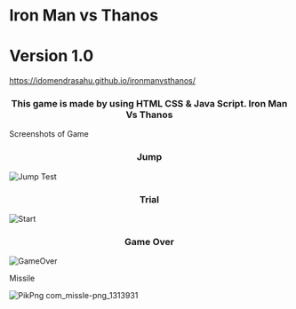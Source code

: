 # Iron Man vs Thanos 
# Version 1.0

https://idomendrasahu.github.io/ironmanvsthanos/

<h3 align="center">This game is made by using HTML CSS & Java Script.
Iron Man Vs Thanos</h3>
Screenshots of Game
<h3 align="center">Jump</h3>

![Jump Test](https://user-images.githubusercontent.com/56502461/115984591-8c8b1e80-a5c5-11eb-9474-5d9bd710cccf.JPG)

<h3 align="center">Trial</h3>

![Start](https://user-images.githubusercontent.com/56502461/115984589-8b59f180-a5c5-11eb-80b3-6936b98d8955.JPG)

<h3 align="center">Game Over</h3>

![GameOver](https://user-images.githubusercontent.com/56502461/115984594-8f860f00-a5c5-11eb-9c46-b88f3f0c39b5.JPG)

Missile

![PikPng com_missle-png_1313931](https://user-images.githubusercontent.com/56502461/115984596-914fd280-a5c5-11eb-8c7b-75a1f9376ac5.png)
